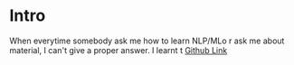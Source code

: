 # Intro
When everytime somebody ask me how to learn NLP/MLo r ask me about material, I can't give a proper answer. I learnt t
[Github Link](https://github.com/ChesterHsieh/pySteak)
<!--stackedit_data:
eyJoaXN0b3J5IjpbLTkyNjY3ODY4OV19
-->